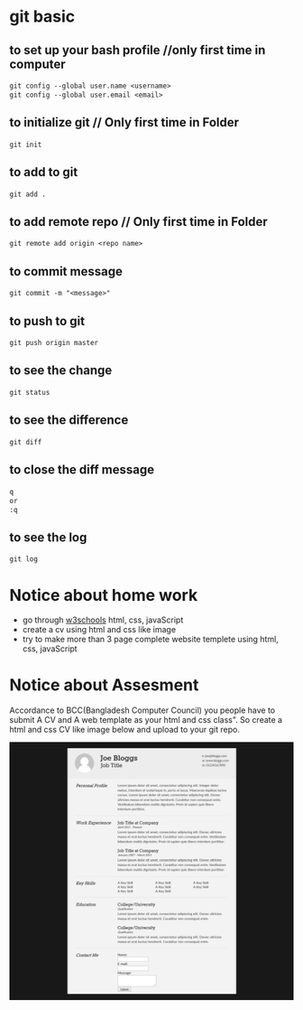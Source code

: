 # git basic

## to set up your bash profile //only first time in computer
~~~
git config --global user.name <username>
git config --global user.email <email>
~~~

## to initialize git // Only first time in Folder
~~~
git init
~~~
## to add to git
~~~
git add .
~~~
## to add remote repo // Only first time in Folder
~~~
git remote add origin <repo name>
~~~
## to commit message
~~~
git commit -m "<message>"
~~~
## to push to git
~~~
git push origin master
~~~

## to see the change 
~~~
git status
~~~
## to see the difference 
~~~
git diff
~~~

## to close the diff message
~~~
q
or 
:q
~~~
## to see the log 
~~~
git log
~~~

# Notice about home work
* go through [w3schools](http://w3schools.com) html, css, javaScript
* create a cv using html and css like image
* try to make more than 3 page complete website templete using html, css, javaScript 

# Notice about Assesment 
Accordance to BCC(Bangladesh Computer Council) you people have to submit A CV and A web template as your html and css class". So create a html and css CV like image below and upload to your git repo. 

![html cv](https://raw.githubusercontent.com/poloey/09_feni_sep_27/master/basic-cv.jpg)

